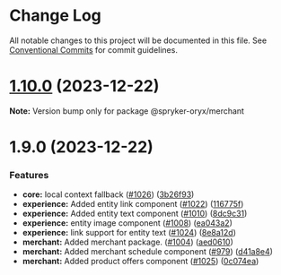 # Change Log

All notable changes to this project will be documented in this file.
See [Conventional Commits](https://conventionalcommits.org) for commit guidelines.

# [1.10.0](https://github.com/spryker/oryx/compare/lib@1.9.0...lib@1.10.0) (2023-12-22)

**Note:** Version bump only for package @spryker-oryx/merchant





# 1.9.0 (2023-12-22)


### Features

* **core:** local context fallback ([#1026](https://github.com/spryker/oryx/issues/1026)) ([3b26f93](https://github.com/spryker/oryx/commit/3b26f9326609ccf5bc77ce97230631cc10989f20))
* **experience:** Added entity link component ([#1022](https://github.com/spryker/oryx/issues/1022)) ([116775f](https://github.com/spryker/oryx/commit/116775f4d60ad34fb0c8025bec2cd5835e3fb473))
* **experience:** Added entity text component ([#1010](https://github.com/spryker/oryx/issues/1010)) ([8dc9c31](https://github.com/spryker/oryx/commit/8dc9c315ad028304db76541dbaa6bc7386a23725))
* **experience:** entity image component ([#1008](https://github.com/spryker/oryx/issues/1008)) ([ea043a2](https://github.com/spryker/oryx/commit/ea043a2683a913650310e54e1ece01700358cdc3))
* **experience:** link support for entity text ([#1024](https://github.com/spryker/oryx/issues/1024)) ([8e8a12d](https://github.com/spryker/oryx/commit/8e8a12dfc3c4aa2fd35f373922c77366640e5600))
* **merchant:** Added merchant package. ([#1004](https://github.com/spryker/oryx/issues/1004)) ([aed0610](https://github.com/spryker/oryx/commit/aed0610d2b1d4f2664209e867914bd906f1b8ee7))
* **merchant:** Added merchant schedule component ([#979](https://github.com/spryker/oryx/issues/979)) ([d41a8e4](https://github.com/spryker/oryx/commit/d41a8e49d0293073516d1607dd582d01d5e3d3c2))
* **merchant:** Added product offers component ([#1025](https://github.com/spryker/oryx/issues/1025)) ([0c074ea](https://github.com/spryker/oryx/commit/0c074ea0bbd95e2357d94a9991511a21e3d36d1a))
